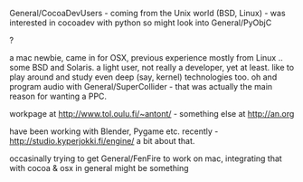 General/CocoaDevUsers - coming from the Unix world (BSD, Linux) - was interested in cocoadev with python so might look into General/PyObjC

?

a mac newbie, came in for OSX, previous experience mostly from Linux .. some BSD and Solaris. a light user, not really a developer, yet at least. like to play around and study even deep (say, kernel) technologies too. oh and program audio with General/SuperCollider - that was actually the main reason for wanting a PPC.

workpage at http://www.tol.oulu.fi/~antont/ - something else at http://an.org

have been working with Blender, Pygame etc. recently - http://studio.kyperjokki.fi/engine/ a bit about that.

occasinally trying to get General/FenFire to work on mac, integrating that with cocoa & osx in general might be something
